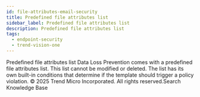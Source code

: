 ```yaml
---
id: file-attributes-email-security
title: Predefined file attributes list
sidebar_label: Predefined file attributes list
description: Predefined file attributes list
tags:
  - endpoint-security
  - trend-vision-one
---
```


 Predefined file attributes list Data Loss Prevention comes with a predefined file attributes list. This list cannot be modified or deleted. The list has its own built-in conditions that determine if the template should trigger a policy violation. © 2025 Trend Micro Incorporated. All rights reserved.Search Knowledge Base